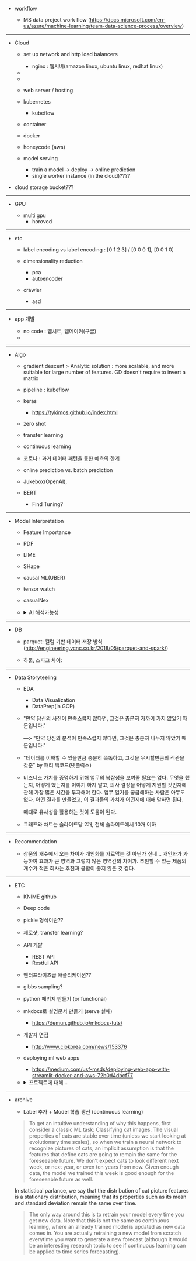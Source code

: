 - workflow

  - MS data project work flow (https://docs.microsoft.com/en-us/azure/machine-learning/team-data-science-process/overview)

------------------------------------------------------
- Cloud

  - set up network and http load balancers
    - nginx : 웹서버(amazon linux, ubuntu linux, redhat linux)
  - 
  - 
  
  - web server / hosting
  
  
  
  - kubernetes
    - kubeflow


  - container
  - docker
  
  - honeycode (aws)
  
  
  - model serving 
    - train a model -> deploy -> online prediction
    - single worker instance (in the cloud)????
    
- cloud storage bucket???

    
 ------------------------------------------------------
- GPU

  - multi gpu
    - horovod
    
------------------------------------------------------
- etc

  - label encoding vs label encoding : [0 1 2 3] / [0 0 0 1], [0 0 1 0]
  
  - dimensionality reduction 
    - pca
    - autoencoder
    
  - crawler 
    - asd
------------------------------------------------------
- app 개발

  - no code : 앱시트, 앱메이커(구글)
  - 

------------------------------------------------------
- Algo

  - gradient descent > Analytic solution : more scalable, and more suitable for large number of features.
    GD doesn't require to invert a matrix
  
  - pipeline : kubeflow
  
  - keras
    - https://tykimos.github.io/index.html
    
  - zero shot
  
  - transfer learning
  
  - continuous learning
  
  - 코로나 : 과거 데이터 패턴을 통한 예측의 한계
  
  - online prediction vs. batch prediction 
  
  - Jukebox(OpenAI), 
  
  - BERT
    - Find Tuning?
  
------------------------------------------------------
- Model Interpretation

  - Feature Importance <br>
  - PDF 
  - LIME
  - SHape
  - causal ML(UBER)
  - tensor watch
  - casualNex
  
  - <details><summary> AI 해석가능성 </summary>
    <p>
      AI가 태동하던 시절, 컴퓨터 과학자들은 컴퓨터에 사람의 정신을 일부나마 재현하려 시도했다. 
      공상과학 소설이나 영화에 나오는 지능을 구현하려 시도한 것이다. 즉, 인간처럼 생각하는 기계를 말하는 것이다. 
      이런 종류의 지능(인텔리전스)을 ‘인텔리저빌리티(Intelligibility)’로 부른다.

      한편 인텔리저빌리티를 갖춘 컴퓨터를 사용하면, 역으로 인간의 추론, 학습, 인식, 기타 정신적 행동 방식을 탐구할 수도 
      있을 것으로 기대됐다.초기 인텔리저빌리티 연구들은 실제 세상과 (인지 과학의 영역인) 정신의 일부를 컴퓨터에 
      모델링하는 것에 초점을 맞췄다. 무려 60년 전에 이런 실험을 했다는 사실이 무척 놀랍다.


      초기 인텔리전스 모델들은 연역적 추론(deductive reasoning)에 초점을 맞췄다. 
      가장 잘 알려진 이런 종류의 초기 AI 프로그램 중 하나는 인간의 문제 해결 능력을 흉내내기 위해 1956년 만든 
      ‘논리 이론가(Logic Theorist)’이다. ‘논리 이론가’는 수학 이론(Principia Mathematica) 2장의 첫 52개 정리(Theorem) 
      가운데 38개를 증명했으며, 한 가지 정리를 발전시켰다. ‘논리 이론가’는 머신이 (당시 기준으로) 지능과 창조력이 요구되는 것으로 
      간주되었던 작업을 처리할 수 있다는 점을 사상 처음 증명해 보였다. 곧이어 과학자들은 다른 종류의 사고, 
      귀납적 추론(inductive reasoning)을 연구하기 시작했다. 
      데이터를 조사, 이를 설명할 가설을 도출하려 시도할 때 귀납적 추론이 사용되곤 한다. 
      과학자들은 귀납적 추론을 연구하기 위해 NASA 연구소 과학자들의 유기 화학에 대한 지식을 이용, 
      이들이 유기 분자를 파악하도록 도움을 주는 인지 모델을 만들었다. 
      이 덴드랄(Dendral) 프로그램은 인공지능의 두 번째 특징적 기능인 인스트루멘탈리티(Instrumentality)를 처음으로 실례로 보여줬다. 
      인스트루멘탈리티는 (이 경우에는 분자 파악인) 귀납적 추론 작업을 수행할 수 있는 기법이나 알고리즘이다.

      덴드랄은 초기 지식 기반(the first knowledge base)을 포함하고 있다는 점에서 독특했다. 
      초기 지식 기반이란 과학자들이 인지 모델과 함께 사용하기 위한 목적에서 지식을 캡처한 이프/덴 규칙 세트를 말한다. 
      이후 이런 형태의 지식을 ‘전문가 시스템’(expert system)이라고 부르게 됐다. 단일 프로그램에서 이 두 종류의 지능을 
      모두 사용할 수 있도록 함으로써 ‘특정 과학자를 다른 과학자보다 더 낫게 만드는 것은 무엇일까? 인지 능력이 더 뛰어나서일까? 
      아니면 지식이 더 많아서일까?’라는 질문을 물을 수 있었다. 1960년대 말에 이런 질문에 대한 답이 명확해졌다. 
      전문가들로부터 획득한 지식의 양과 질이 댄드랄의 성능을 결정했었다. 인지 모델은 댄드랄의 성능과 일부 관련을 가질 뿐이었다.
      이를 깨닫게 된 것이 AI 공동체에 패러다임 변화를 가져왔다. ‘지식’이 전문가 시스템을 사용해 인간의 특정 전문 분야를 
      모델화하는 방법적 원칙으로 부상했다. 이렇게 만든 전문가 시스템은 인간 의사 결정자 한 명의 능력을 능가하는 경우가 많았다. 
      이런 놀라운 성공이 정보(첩보) 분야, 군, 산업, 투자자, 대중지 분야에서 전문가 시스템에 대한 큰 관심을 촉발했다. 
      전문가 시스템이 상업적으로 성공을 거두면서, 연구원들은 이런 시스템을 모델링하고 여러 문제 영역에서 더 유연하게 활용할 수 
      있도록 만드는 기법들로 시선을 돌렸다. 이 기간, AI 분야는 객체 지향형 디자인과 계층 온톨로지(Hierarchical ontologies)를 개발했고,
      다른 컴퓨터 관련 공동체에서 이를 도입했다. 현재 이 계층 온톨리지는 최근 몇 년 동안 다시 부상을 하면서 지식 그래프의 중심이 되었다.

      이 때 연구원들은 ‘1차 술어 논리(First order predicate logic)’라는 지식 개념에 초점을 맞추었고,
      이를 통해 자동으로 학습할 수 있는 시스템을 발견했다. 이는 스스로 추가 데이터를 토대로 성능을 향상시키는 규칙을 
      생성 및 재생성 할 수 있는 시스템이다. 덴드랄을 수정, 실험에서 얻은 경험적 데이터를 토대로 질량 분석 규칙을 학습할 수 있는 
      기능을 부여했다. 이런 전문가 시스템은 훌륭했지만 한계도 존재했다. 통상 특정 문제 영역에만 국한되는 문제가 있었고, 
      다른 여러 가능한 대안들을 구별하지 못했다. 또 구조나 통계적 상관관계에 대한 지식을 사용하지 못했다. 
      연구원들은 이런 문제들 가운데 일부를 극복하기 위해, 특정 팩트가 ‘참’일 확률을 알려주는 수치(값)인 
      시-에프(Certainty factor, 확신도)를 추가했다. 연구원들이 시-에프를 통계 모델로 구현할 수 있다는 사실을 발견하면서 
      두 번째 패러다임 변화가 발생했다. 통계와 베이즈 추론(Bayesian inference)을 사용, 
      경험적 데이터에서 도메인(특정 영역) 전문성을 모델링할 수 있었다. 이 시점부터 AI에서 머신러닝(ML)의 비중이 커지기 시작했다. 
      그러나 문제점이 있었다. 랜덤 포레스트와 뉴럴 네트워크, GBT(Gradient Boosted Trees) 같은 ML기법들은 정확한 결과를 생성하지만, 
      불가해한 블랙박스를 닮은 특성을 보인다. ‘인텔리저블’ 아웃풋이 없다면, ML모델은 몇몇 측면에서 기존 모델보다 유용하지 못하다. 
      예를 들어, 전통적인 AI 모델의 경우 관련 분야 종사자들이 다음과 같은 질문을 물을 수 있다.

      모델이 실수를 한 이유는 무엇이었을까?
      모델이 편향되어 있는가?
      규제 컴플라이언스를 증명할 수 있는가?
      모델이 도메인 전문가의 의견과 불일치하는 이유는 무엇인가?

      이렇게 해석가능성이 미흡한 문제는 트레이닝에도 영향을 줬다. 모델에 문제가 있지만 이유를 설명할 수 없을 때 수정이 훨씬 더 어려워진다.
      더 많은 표본(예)을 추가할까? 어떤 표본(예)? 잠정적으로 단순하게 절충할 수 있기는 하다. 
      덜 정확한 예측을 받아들이는 것을 예로 들 수 있다. 그렇지만 ML모델을 설명하는 능력이 AI와 관련해 앞으로 
      달성해야 할 중요한 중간 목표 중 하나로 부상했다. 역사는 반복된다. 초기 AI 연구는 오늘날처럼 사람의 추론 능력 인지 모델 모델링에 
      초점을 맞췄었다. 초기 AI 연구원들이 직면했던 3가지 문제(지식, 설명, 유연성)는 지금도 머신러닝 시스템에 대한 담론의 중심으로 남아있다.
      지식은 이제 데이터의 형태를 갖고 있으며, 뉴럴 네트워크의 취약성으로 인해 유연성(적응성)이 요구되고 있다. 
      데이터에 조금 문제가 있을 때 아주 다른 결과가 생성될 수 있기 때문이다. 
      설명 가능성(Explainability) 또한 우선순위 중 하나로 부상했다. 이제 기계가 어떻게 생각하는지 물어야 하는 것이다. 
      인간의 생각 방식을 복제하려 했던 60년 전을 떠올리면 꽤나 아이러니한 변화다.

    </p>
    </details>

------------------------------------------------------  
- DB

  - parquet: 컬럼 기반 데이터 저장 방식
  (http://engineering.vcnc.co.kr/2018/05/parquet-and-spark/)
  
  - 하둡, 스파크 차이:
  
------------------------------------------------------
- Data Storyteeling

  - EDA
    - Data Visualization
    - DataPrep(in GCP)
  
  - "만약 당신의 사진이 만족스럽지 않다면, 그것은 충분히 가까이 가지 않았기 때문입니다." 
  
    —> "만약 당신의 분석이 만족스럽지 않다면, 그것은 충분히 나누지 않았기 때문입니다."

  - "데이터를 이해할 수 있을만큼 충분히 똑똑하고, 그것을 무시할만큼의 직관을 갖춘" by 패티 맥코드(넷플릭스)

  - 비즈니스 가치를 증명하기 위해 업무의 복잡성을 보여줄 필요는 없다. 무엇을 했는지, 어떻게 했는지를 이야기 하지 말고,
    의사 결정을 어떻게 지원할 것인지에 관해 가장 많은 시간을 투자해야 한다. 업무 일기를 궁금해하는 사람은 아무도 없다. 
    어떤 결과를 만들었고, 이 결과물의 가치가 어떤지에 대해 말하면 된다.
    
    때떄로 유사성을 활용하는 것이 도움이 된다.
    
  - 그래프와 차트는 슬라이드당 2개, 전체 슬라이드에서 10개 이하
  
------------------------------------------------------
- Recommendation

  - 상품의 개수에서 오는 차이가 개인화를 가로막는 것 아닌가 싶네...
    개인화가 가능하여 효과가 큰 영역과 그렇지 않은 영역간의 차이가.
    추천할 수 있는 제품의 개수가 적은 회사는 추천과 궁합이 좋지 않은 것 같다.
 
------------------------------------------------------  
- ETC

  - KNIME github
  - Deep code
  - pickle 형식이란??
  - 제로샷, transfer learning?
  - API 개발
    - REST API
    - Restful API 
  - 엔터프라이즈급 애플리케이션??
  - gibbs sampling?
  - python 패키지 만들기 (or functional)
  - mkdocs로 설명문서 만들기 (serve 실패)
    - https://demun.github.io/mkdocs-tuts/
  - 개발자 면접
    - http://www.ciokorea.com/news/153376
  - deploying ml web apps
    - https://medium.com/usf-msds/deploying-web-app-with-streamlit-docker-and-aws-72b0d4dbcf77
    
  - <details><summary> 프로젝트에 대해... </summary>
    <p>
    착각 : ‘프로젝트 목적지’에 대해 다들 알고 있다 경주를 완주하려면 결승점이 어딘지 아는 것이 필수적일 것이다. 
    그러나, 프로젝트 관리자들이 완료가 어떤 모습일지 분명히 설명하지 못하는 경우가 많다고 전문가들을 지적했다.

    앨먼은 “관련자들이 ‘완료’의 구체적인 모습에 대해 알고 있는가? PM들이 이런 근본적인 질문을 놓치는 경우가 많다”라고 지적했다.

    케어머지(Caremerge) 제품 담당 부사장 킴 케슬러 역시 같은 생각이다. “프로젝트 관리자들은 ‘다들 임무의 목표를 알고 있다’고 
    착각하는데 아무도 모를 때가 많다. 다들 알고 있는 것은 각자 생각 속의 목표일 뿐이다. 이해관계자의 생각에 구체적인 정의를 내려 
    생각이 서로 일치하게 만드는 것이 프로젝트 관리자의 역할이다. 그렇게 하지 않으면 각자 이런 저런 가정 하에 작업하게 된다”라고 
    그는 말했다.

    사게자(Saggezza) 고객 서비스 관리자 베스 스쿠더는 “사람들은 정확한 범위를 모른 채 날짜나 목표를 정하게 정하는 모습이 흔하다. 
    프로젝트는 아직 규정되지 않았을 수도 있는데 누군가는 ‘4월 1일까지 끝내야 한다’는 식으로 말하는 것이다”라고 말했다.
    </p>
    </details>
    
------------------------------------------------------
- archive

  - Label 추가 + Model 학습 갱신 (continuous learning) <br>
  
  > To get an intuitive understanding of why this happens, first consider a classic ML task: Classifying cat images. 
  The visual properties of cats are stable over time (unless we start looking at evolutionary time scales),
  so when we train a neural network to recognize pictures of cats, an implicit assumption is that the features 
  that define cats are going to remain the same for the foreseeable future. We don’t expect cats to look different next week,
  or next year, or even ten years from now. Given enough data, the model we trained this week is good enough for the foreseeable
  future as well.
  
  In statistical parlance, we say that the distribution of cat picture features is a stationary distribution,
  meaning that its properties such as its mean and standard deviation remain the same over time.
    
  > The only way around this is to retrain your model every time you get new data. 
  Note that this is not the same as continuous learning, where an already trained model is updated as new data comes in.
  You are actually retraining a new model from scratch everytime you want to generate a new forecast
  (although it would be an interesting research topic to see if continuous learning can be applied to time series forecasting).
    
